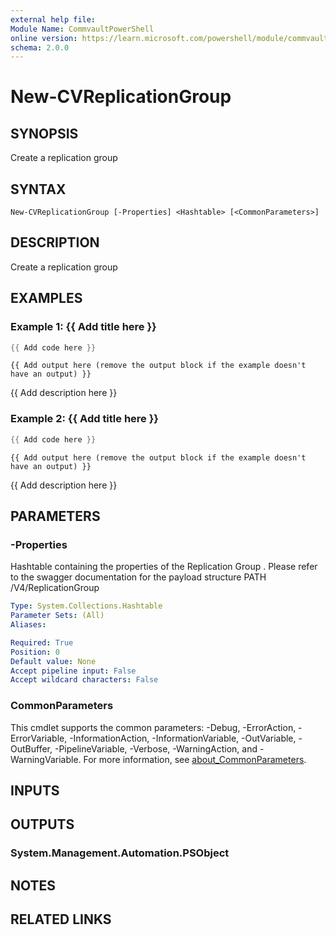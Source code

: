 ```yaml
---
external help file:
Module Name: CommvaultPowerShell
online version: https://learn.microsoft.com/powershell/module/commvaultpowershell/new-cvreplicationgroup
schema: 2.0.0
---
```


# New-CVReplicationGroup

## SYNOPSIS
Create a replication group

## SYNTAX

```
New-CVReplicationGroup [-Properties] <Hashtable> [<CommonParameters>]
```

## DESCRIPTION
Create a replication group

## EXAMPLES

### Example 1: {{ Add title here }}
```powershell
{{ Add code here }}
```

```output
{{ Add output here (remove the output block if the example doesn't have an output) }}
```

{{ Add description here }}

### Example 2: {{ Add title here }}
```powershell
{{ Add code here }}
```

```output
{{ Add output here (remove the output block if the example doesn't have an output) }}
```

{{ Add description here }}

## PARAMETERS

### -Properties
Hashtable containing the properties of the Replication Group .
Please refer to the swagger documentation for the payload structure PATH /V4/ReplicationGroup

```yaml
Type: System.Collections.Hashtable
Parameter Sets: (All)
Aliases:

Required: True
Position: 0
Default value: None
Accept pipeline input: False
Accept wildcard characters: False
```

### CommonParameters
This cmdlet supports the common parameters: -Debug, -ErrorAction, -ErrorVariable, -InformationAction, -InformationVariable, -OutVariable, -OutBuffer, -PipelineVariable, -Verbose, -WarningAction, and -WarningVariable. For more information, see [about_CommonParameters](http://go.microsoft.com/fwlink/?LinkID=113216).

## INPUTS

## OUTPUTS

### System.Management.Automation.PSObject

## NOTES

## RELATED LINKS

